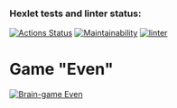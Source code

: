 ### Hexlet tests and linter status:
[![Actions Status](https://github.com/mjh-sakh/python-project-lvl1/workflows/hexlet-check/badge.svg)](https://github.com/mjh-sakh/python-project-lvl1/actions)
[![Maintainability](https://api.codeclimate.com/v1/badges/a99a88d28ad37a79dbf6/maintainability)](https://codeclimate.com/github/codeclimate/codeclimate/maintainability)
[![linter](https://github.com/mjh-sakh/python-project-lvl1/actions/workflows/lint.yml/badge.svg?branch=main)](https://github.com/mjh-sakh/python-project-lvl1/actions/workflows/lint.yml)


# Game "Even"
[![Brain-game Even](https://img.youtube.com/vi/qLqRxsKreIM/0.jpg)](https://www.youtube.com/watch?v=qLqRxsKreIM "Brain-game Even")

